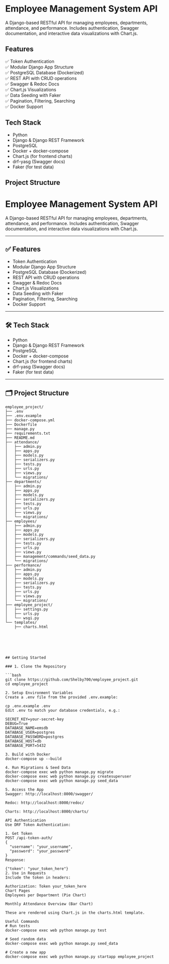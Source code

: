 # Employee Management System API

A Django-based RESTful API for managing employees, departments, attendance, and performance. Includes authentication, Swagger documentation, and interactive data visualizations with Chart.js.

## Features

✅ Token Authentication  
✅ Modular Django App Structure  
✅ PostgreSQL Database (Dockerized)  
✅ REST API with CRUD operations  
✅ Swagger & Redoc Docs  
✅ Chart.js Visualizations  
✅ Data Seeding with Faker  
✅ Pagination, Filtering, Searching  
✅ Docker Support

## Tech Stack

- Python
- Django & Django REST Framework
- PostgreSQL
- Docker + docker-compose
- Chart.js (for frontend charts)
- drf-yasg (Swagger docs)
- Faker (for test data)

## Project Structure

# Employee Management System API

A Django-based RESTful API for managing employees, departments, attendance, and performance. Includes authentication, Swagger documentation, and interactive data visualizations with Chart.js.

---

## ✅ Features

- Token Authentication  
- Modular Django App Structure  
- PostgreSQL Database (Dockerized)  
- REST API with CRUD operations  
- Swagger & Redoc Docs  
- Chart.js Visualizations  
- Data Seeding with Faker  
- Pagination, Filtering, Searching  
- Docker Support  

---

## 🛠 Tech Stack

- Python
- Django & Django REST Framework
- PostgreSQL
- Docker + docker-compose
- Chart.js (for frontend charts)
- drf-yasg (Swagger docs)
- Faker (for test data)

---

## 🗂 Project Structure

```plaintext
employee_project/
├── .env
├── .env.example
├── docker-compose.yml
├── Dockerfile
├── manage.py
├── requirements.txt
├── README.md
├── attendance/
│   ├── admin.py
│   ├── apps.py
│   ├── models.py
│   ├── serializers.py
│   ├── tests.py
│   ├── urls.py
│   ├── views.py
│   └── migrations/
├── departments/
│   ├── admin.py
│   ├── apps.py
│   ├── models.py
│   ├── serializers.py
│   ├── tests.py
│   ├── urls.py
│   ├── views.py
│   └── migrations/
├── employees/
│   ├── admin.py
│   ├── apps.py
│   ├── models.py
│   ├── serializers.py
│   ├── tests.py
│   ├── urls.py
│   ├── views.py
│   ├── management/commands/seed_data.py
│   └── migrations/
├── performance/
│   ├── admin.py
│   ├── apps.py
│   ├── models.py
│   ├── serializers.py
│   ├── tests.py
│   ├── urls.py
│   ├── views.py
│   └── migrations/
├── employee_project/
│   ├── settings.py
│   ├── urls.py
│   └── wsgi.py
└── templates/
    ├── charts.html
    

        



## Getting Started

### 1. Clone the Repository

```bash
git clone https://github.com/Shelby700/employee_project.git
cd employee_project

2. Setup Environment Variables
Create a .env file from the provided .env.example:

cp .env.example .env
Edit .env to match your database credentials, e.g.:

SECRET_KEY=your-secret-key
DEBUG=True
DATABASE_NAME=emsdb
DATABASE_USER=postgres
DATABASE_PASSWORD=postgres
DATABASE_HOST=db
DATABASE_PORT=5432

3. Build with Docker
docker-compose up --build

4. Run Migrations & Seed Data
docker-compose exec web python manage.py migrate
docker-compose exec web python manage.py createsuperuser
docker-compose exec web python manage.py seed_data

5. Access the App
Swagger: http://localhost:8000/swagger/

Redoc: http://localhost:8000/redoc/

Charts: http://localhost:8000/charts/

API Authentication
Use DRF Token Authentication:

1. Get Token
POST /api-token-auth/
{
  "username": "your_username",
  "password": "your_password" 
}
Response:

{"token": "your_token_here"}
2. Use in Requests
Include the token in headers:

Authorization: Token your_token_here
Chart Pages
Employees per Department (Pie Chart)

Monthly Attendance Overview (Bar Chart)

These are rendered using Chart.js in the charts.html template.

Useful Commands
# Run tests
docker-compose exec web python manage.py test

# Seed random data
docker-compose exec web python manage.py seed_data

# Create a new app
docker-compose exec web python manage.py startapp employee_project
